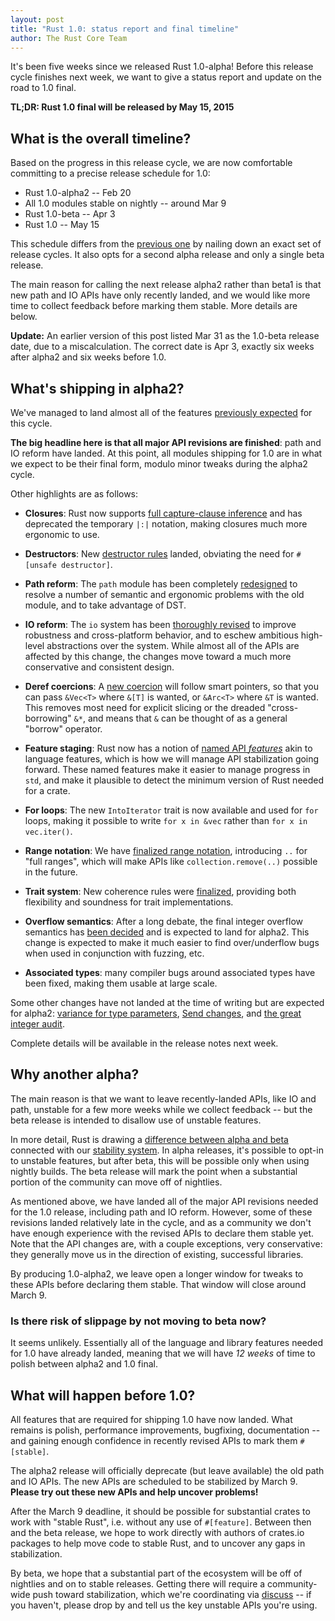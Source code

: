 ```yaml
---
layout: post
title: "Rust 1.0: status report and final timeline"
author: The Rust Core Team
---
```


It's been five weeks since we released Rust 1.0-alpha! Before this
release cycle finishes next week, we want to give a status report and
update on the road to 1.0 final.

**TL;DR: Rust 1.0 final will be released by May 15, 2015**

## What is the overall timeline?

Based on the progress in this release cycle, we are now comfortable
committing to a precise release schedule for 1.0:

* Rust 1.0-alpha2 -- Feb 20
* All 1.0 modules stable on nightly -- around Mar 9
* Rust 1.0-beta -- Apr 3
* Rust 1.0 -- May 15

This schedule differs from the
[previous one](http://blog.rust-lang.org/2014/12/12/1.0-Timeline.html)
by nailing down an exact set of release cycles. It also opts for a
second alpha release and only a single beta release.

The main reason for calling the next release alpha2 rather than beta1
is that new path and IO APIs have only recently landed, and we would
like more time to collect feedback before marking them stable. More
details are below.

**Update:** An earlier version of this post listed Mar 31 as the 1.0-beta
release date, due to a miscalculation.  The correct date is Apr 3, exactly six
weeks after alpha2 and six weeks before 1.0.

## What's shipping in alpha2?

We've managed to land almost all of the features
[previously expected](http://blog.rust-lang.org/2015/01/09/Rust-1.0-alpha.html)
for this cycle.

**The big headline here is that all major API revisions are
finished**: path and IO reform have landed. At this point, all modules
shipping for 1.0 are in what we expect to be their final form, modulo
minor tweaks during the alpha2 cycle.

Other highlights are as follows:

* **Closures**: Rust now supports
  [full capture-clause inference](https://github.com/rust-lang/rfcs/blob/master/text/0231-upvar-capture-inference.md)
  and has deprecated the temporary `|:|` notation, making closures
  much more ergonomic to use.

* **Destructors**: New
  [destructor rules](https://github.com/rust-lang/rfcs/pull/769)
  landed, obviating the need for `#[unsafe destructor]`.

* **Path reform**: The `path` module has been completely
  [redesigned](https://github.com/rust-lang/rfcs/pull/474) to resolve
  a number of semantic and ergonomic problems with the old module, and
  to take advantage of DST.

* **IO reform**: The `io` system has been
  [thoroughly revised](https://github.com/rust-lang/rfcs/blob/master/text/0517-io-os-reform.md)
  to improve robustness and cross-platform behavior, and to eschew
  ambitious high-level abstractions over the system. While almost all
  of the APIs are affected by this change, the changes move toward a
  much more conservative and consistent design.

* **Deref coercions**: A
  [new coercion](https://github.com/rust-lang/rfcs/pull/241) will
  follow smart pointers, so that you can pass `&Vec<T>` where `&[T]`
  is wanted, or `&Arc<T>` where `&T` is wanted. This removes most need
  for explicit slicing or the dreaded "cross-borrowing" `&*`, and
  means that `&` can be thought of as a general "borrow" operator.

* **Feature staging**: Rust now has a notion of
  [named API *features*](https://github.com/rust-lang/rfcs/pull/475)
  akin to language features, which is how we will manage API
  stabilization going forward. These named features make it easier to
  manage progress in `std`, and make it plausible to detect the
  minimum version of Rust needed for a crate.

* **For loops**: The new `IntoIterator` trait is now available and
  used for `for` loops, making it possible to write `for x in &vec`
  rather than `for x in vec.iter()`.

* **Range notation**: We have
  [finalized range notation](https://github.com/rust-lang/rfcs/pull/702),
  introducing `..` for "full ranges", which will make APIs like
  `collection.remove(..)` possible in the future.

* **Trait system**: New coherence rules were
  [finalized](http://internals.rust-lang.org/t/orphan-rules/1322),
  providing both flexibility and soundness for trait implementations.

* **Overflow semantics**: After a long debate, the final integer
  overflow semantics has
  [been decided](https://github.com/rust-lang/rfcs/pull/560) and is
  expected to land for alpha2. This change is expected to make it much
  easier to find over/underflow bugs when used in conjunction with
  fuzzing, etc.

* **Associated types**: many compiler bugs around associated types
  have been fixed, making them usable at large scale.

Some other changes have not landed at the time of writing but are
expected for alpha2:
[variance for type parameters](https://github.com/rust-lang/rfcs/pull/738),
[Send changes](https://github.com/rust-lang/rfcs/pull/458), and
[the great integer audit](https://github.com/rust-lang/rust/issues/22240).

Complete details will be available in the release notes next week.

## Why another alpha?

The main reason is that we want to leave recently-landed APIs, like IO
and path, unstable for a few more weeks while we collect feedback --
but the beta release is intended to disallow use of unstable features.

In more detail, Rust is drawing a
[difference between alpha and beta](http://blog.rust-lang.org/2014/12/12/1.0-Timeline.html)
connected with our
[stability system](http://blog.rust-lang.org/2014/10/30/Stability.html).
In alpha releases, it's possible to opt-in to unstable features, but
after beta, this will be possible only when using nightly builds. The
beta release will mark the point when a substantial portion of the
community can move off of nightlies.

As mentioned above, we have landed all of the major API revisions
needed for the 1.0 release, including path and IO reform. However,
some of these revisions landed relatively late in the cycle, and as a
community we don't have enough experience with the revised APIs to
declare them stable yet. Note that the API changes are, with a
couple exceptions, very conservative: they generally move us in the
direction of existing, successful libraries.

By producing 1.0-alpha2, we leave open a longer window for tweaks to
these APIs before declaring them stable. That window will close around
March 9.

### Is there risk of slippage by not moving to beta now?

It seems unlikely. Essentially all of the language and library
features needed for 1.0 have already landed, meaning that we will have
*12 weeks* of time to polish between alpha2 and 1.0 final.

## What will happen before 1.0?

All features that are required for shipping 1.0 have now landed. What
remains is polish, performance improvements, bugfixing, documentation
-- and gaining enough confidence in recently revised APIs to mark them
`#[stable]`.

The alpha2 release will officially deprecate (but leave available) the
old path and IO APIs. The new APIs are scheduled to be stabilized
by March 9. **Please try out these new APIs and help uncover
problems!**

After the March 9 deadline, it should be possible for substantial
crates to work with "stable Rust", i.e. without any use of
`#[feature]`. Between then and the beta release, we hope to work
directly with authors of crates.io packages to help move code to
stable Rust, and to uncover any gaps in stabilization.

By beta, we hope that a substantial part of the ecosystem will be off
of nightlies and on to stable releases. Getting there will require a
community-wide push toward stabilization, which we're coordinating via
[discuss](http://users.rust-lang.org/t/using-unstable-apis-tell-us-about-it/157/26)
-- if you haven't, please drop by and tell us the key unstable APIs
you're using.
